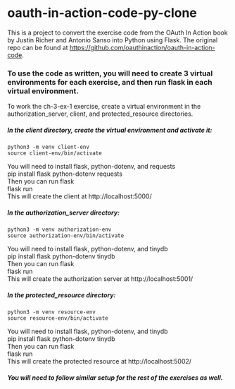 # oauth-in-action-code-py-clone
This is a project to convert the exercise code from the OAuth In Action book by Justin Richer and Antonio Sanso into Python using Flask.
The original repo can be found at https://github.com/oauthinaction/oauth-in-action-code.

### To use the code as written, you will need to create 3 virtual environments for each exercise, and then run flask in each virtual environment.
To work the ch-3-ex-1 exercise, create a virtual environment in the authorization_server, client, and protected_resource directories.  
##### In the client directory, create the virtual environment and activate it:  
    python3 -m venv client-env
    source client-env/bin/activate  
You will need to install flask, python-dotenv, and requests  
    pip install flask python-dotenv requests  
Then you can run flask  
    flask run  
This will create the client at http://localhost:5000/

##### In the authorization_server directory:  
    python3 -m venv authorization-env
    source authorization-env/bin/activate  
You will need to install flask, python-dotenv, and tinydb  
    pip install flask python-dotenv tinydb  
Then you can run flask  
    flask run  
This will create the authorization server at http://localhost:5001/

##### In the protected_resource directory:  
    python3 -m venv resource-env
    source resource-env/bin/activate  
You will need to install flask, python-dotenv, and tinydb  
    pip install flask python-dotenv tinydb  
Then you can run flask  
    flask run  
This will create the protected resource at http://localhost:5002/

##### You will need to follow similar setup for the rest of the exercises as well.